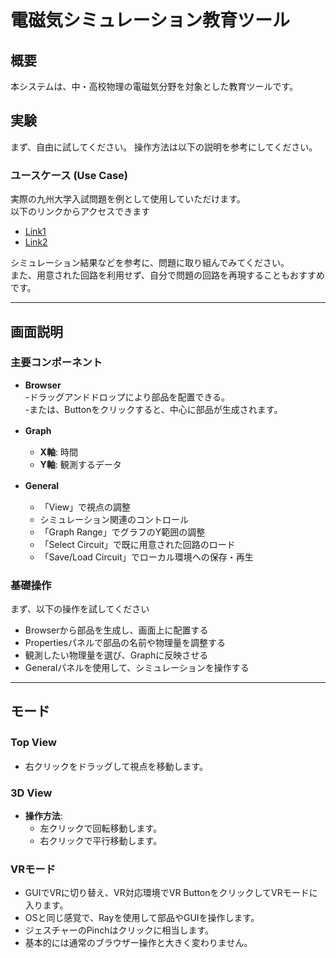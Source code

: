 # 電磁気シミュレーション教育ツール  

## 概要

本システムは、中・高校物理の電磁気分野を対象とした教育ツールです。

## 実験

まず、自由に試してください。
操作方法は以下の説明を参考にしてください。

### ユースケース (Use Case)

実際の九州大学入試問題を例として使用していただけます。  
以下のリンクからアクセスできます 
- [Link1](#)  
- [Link2](#)

シミュレーション結果などを参考に、問題に取り組んでみてください。  
また、用意された回路を利用せず、自分で問題の回路を再現することもおすすめです。

---

## 画面説明

### 主要コンポーネント

- **Browser**  
  -ドラッグアンドドロップにより部品を配置できる。  
  -または、Buttonをクリックすると、中心に部品が生成されます。

- **Graph**  　
    - **X軸**: 時間
    - **Y軸**: 観測するデータ

- **General**  　
    - 「View」で視点の調整 
    - シミュレーション関連のコントロール
    - 「Graph Range」でグラフのY範囲の調整 
    - 「Select Circuit」で既に用意された回路のロード
    - 「Save/Load Circuit」でローカル環境への保存・再生

### 基礎操作

まず、以下の操作を試してください
 
   - Browserから部品を生成し、画面上に配置する
   - Propertiesパネルで部品の名前や物理量を調整する 
   - 観測したい物理量を選び、Graphに反映させる 
   - Generalパネルを使用して、シミュレーションを操作する

---

## モード

### Top View　
  - 右クリックをドラッグして視点を移動します。

### 3D View
- **操作方法**:  
  - 左クリックで回転移動します。  
  - 右クリックで平行移動します。

### VRモード
  - GUIでVRに切り替え、VR対応環境でVR ButtonをクリックしてVRモードに入ります。
　
  - OSと同じ感覚で、Rayを使用して部品やGUIを操作します。  
  - ジェスチャーのPinchはクリックに相当します。  
  - 基本的には通常のブラウザー操作と大きく変わりません。


 
